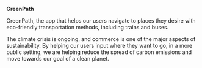 **GreenPath**

GreenPath, the app that helps our users navigate to places they desire with eco-friendly transportation methods, including trains and buses. 

The climate crisis is ongoing, and commerce is one of the major aspects of sustainability. By helping our users input where they want to go, in a more public setting, we are helping reduce the spread of carbon emissions and move towards our goal of a clean planet.
